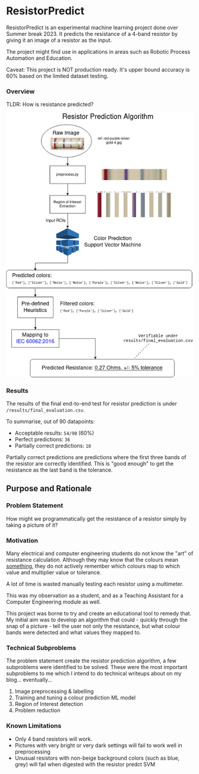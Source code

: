 # ResistorPredict

ResistorPredict is an experimental machine learning project done over Summer break 2023. It predicts the resistance of a 4-band resistor by giving it an image of a resistor as the input.

The project might find use in applications in areas such as Robotic Process Automation and Education. 

Caveat: This project is NOT production ready. It's upper bound accuracy is 60% based on the limited dataset testing. 

### Overview
TLDR: How is resistance predicted?

![Workflow](docs/resistorpredict_overall.png)

### Results
The results of the final end-to-end test for resistor prediction is under `/results/final_evaluation.csv`.

To summarise, out of 90 datapoints:
- Acceptable results: `54/90` (60%)
- Perfect predictions: `36`
- Partially correct predictions: `18`  
  
Partially correct predictions are predictions where the first three bands of the resistor are correctly identified. This is "good enough" to get the resistance as the last band is the tolerance.

## Purpose and Rationale 

### Problem Statement
How might we programmatically get the resistance of a resistor simply by taking a picture of it?

### Motivation
Many electrical and computer engineering students do not know the "art" of resistance calculation. Although they may know that the colours mean [something](https://rcccalculator.com/), they do not actively remember which colours map to which value and multiplier value or tolerance.  

A lot of time is wasted manually testing each resistor using a multimeter.   

This was my observation as a student, and as a Teaching Assistant for a Computer Engineering module as well. 

This project was borne to try and create an educational tool to remedy that. My initial aim was to develop an algorithm that could - quickly through the snap of a picture - tell the user not only the resistance, but what colour bands were detected and what values they mapped to.  

### Technical Subproblems
The problem statement create the resistor prediction algorithm, a few subproblems were identified to be solved. These were the most important subproblems to me which I intend to do technical writeups about on my blog... eventually...

1. Image preprocessing & labelling
2. Training and tuning a colour prediction ML model
3. Region of Interest detection
4. Problem reduction


### Known Limitations
- Only 4 band resistors will work.
- Pictures with very bright or very dark settings will fail to work well in preprocessing
- Unusual resistors with non-beige background colors (such as blue, grey) will fail when digested with the resistor predct SVM
